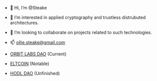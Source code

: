 - 👋 Hi, I’m @Steake
- 👀 I’m interested in applied cryptography and trustless distrubuted architectures.
- 💞️ I’m looking to collaborate on projects related to such technologies.
- 📫 ollie.steake@gmail.com

- [ORBIT LABS DAO](https://OrbitLabs.xyz) (Current)
- [ELTCOIN](https://eltcoin.tech) (Notable)
- [HODL DAO](https://hodldao.xyz) (Unfinished)
